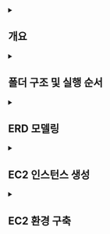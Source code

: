 <details>
<summary><h2>개요</h2></summary>
· AWS EC2에 Oracle Linux 8 + Oracle Database XE 21c 설치
  <br>
· OTT 서비스 ERD 설계 및 가상 데이터 생성
  <br>
· CSV 업로드 → 외부 테이블 적재 → 내부 테이블 변환 및 제약조건 추가
  <br>
· SQL 분석 프로세스 (구독 전환율, 유지율, 시청 패턴, 수익 기여도) 수행

</details>

<details>
<summary><h2>폴더 구조 및 실행 순서</h2></summary>

<br>

- project/
  - ec2-instance/ : EC2 인스턴스 생성 과정 캡처
  - ERD/ : ERD 다이어그램
  - virtual_OTT/
    - data_pipeline/ : 가상 데이터 생성 및 CSV → DB 적재 스크립트
      - fake_data.ipynb
      - SYS.sql
      - ETL.sql
      - DDL.sql
    - analysis_process/ : SQL 분석 프로세스 및 결과
      - TOPIC1.sql
      - TOPIC2.sql
      - TOPIC3.sql
      - TOPIC4.sql


**실행 순서**  
1. `virtual_OTT/data_pipeline/` : 가상 데이터 생성 (CSV 파일 생성)  
2. `ec2-instance/` : EC2 인스턴스 생성 과정 확인  
3. `EC2.txt` : EC2 환경에서 Oracle XE 설치 및 설정  
4. `virtual_OTT/data_pipeline/` : CSV 업로드 및 외부 테이블 → 내부 테이블 변환  
5. `ERD/` : ERD 참조 및 제약조건 적용  
6. `virtual_OTT/analysis_process/` : SQL 분석 프로세스 실행 및 결과 확인  

</details>




<details>
<summary><h2>ERD 모델링</h2></summary>

<br>

![ERD](./image/ERD.png)

</details>



<details>
<summary><h2>EC2 인스턴스 생성</h2></summary>

## Step 1: EC2 인스턴스 시작  
![EC2 Step1](./image/EC2_instance_step1.png)

## Step 2-1: AMI 선택  
![EC2 Step2-1](./image/EC2_instance_step2-1.png)

## Step 2-2: 구독한 AMI  
![EC2 Step2-2](./image/EC2_instance_step2-2.png)

## Step 3: 인스턴스 유형 선택  
![EC2 Step3](./image/EC2_instance_step3.png)

## Step 4: 키 페어 생성  
![EC2 Step4](./image/EC2_instance_step4.png)

## Step 4-2: 키 페어 상세  
![EC2 Step4-2](./image/EC2_instance_step4-2.png)

## Step 5: 네트워크 설정  
![EC2 Step5](./image/EC2_instance_step5.png)

## Step 6: 스토리지 설정  
![EC2 Step6](./image/EC2_instance_step6.png)

</details>


<details>
<summary><h2>EC2 환경 구축</h2></summary>

```bash
# 1. SSH 접속 (키 파일이 있는 경로에서 실행)
ssh -i "<your-key.pem>" ec2-user@<public-ip-address>

# 2. 시스템 업데이트
sudo dnf update -y

# 3. 필요한 패키지 설치
sudo dnf install -y oracle-database-preinstall-21c wget unzip

# 4. Oracle XE 설치 파일 업로드 (로컬 → EC2)
scp -i "<your-key.pem>" <local-path-to-rpm>/oracle-database-xe-21c-1.0-1.ol8.x86_64.rpm ec2-user@<public-ip-address>:/tmp/

# 5. rpm 패키지 설치 (EC2 내부)
cd /tmp
sudo dnf localinstall -y oracle-database-xe-21c-1.0-1.ol8.x86_64.rpm

# 6. 초기 설정 및 비밀번호 지정
sudo /etc/init.d/oracle-xe-21c configure

# 7. 서비스 상태 확인
ps -ef | grep pmon
ps -ef | grep tnslsnr
sudo ss -ltnp | grep 1521

# 8. 방화벽 설정 (필요 시)
sudo firewall-cmd --add-port=1521/tcp --permanent
sudo firewall-cmd --reload
sudo firewall-cmd --list-all

# 9. Oracle Developer 접속 후 DB 상태 확인
SQL> SELECT host_name, instance_name, version FROM v$instance;

# 10. CSV 파일 업로드 및 권한 설정
mkdir -p /home/ec2-user/csv_dir
scp -i "<your-key.pem>" <local-path-to-csv>/*.csv ec2-user@<public-ip-address>:/home/ec2-user/csv_dir/
sudo cp /home/ec2-user/csv_dir/*.csv /opt/oracle/admin/XE/dpdump/
sudo chown oracle:oinstall /opt/oracle/admin/XE/dpdump/*.csv
sudo chmod 644 /opt/oracle/admin/XE/dpdump/*.csv
sudo ls -l /opt/oracle/admin/XE/dpdump/ | grep csv
